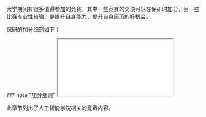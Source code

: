 大学期间有很多值得参加的竞赛。其中一些竞赛的奖项可以在保研时加分，另一些比赛专业性较强，是提升自身能力，提升自身简历的好机会。

保研的加分细则如下：

??? note "加分细则"
    <iframe loading="lazy" src="/static/competition/score.pdf）"></iframe>

此章节列出了人工智能学院相关的竞赛内容。